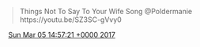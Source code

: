 > Things Not To Say To Your Wife Song @Poldermanie  https://youtu\.be/SZ3SC\-gVvy0

<img src="../../media/tweet.ico" width="12" /> [Sun Mar 05 14:57:21 +0000 2017](https://twitter.com/DromerDenker/status/838403064302297088)